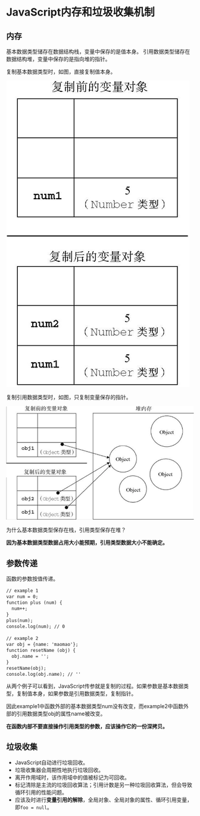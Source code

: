 # JavaScript内存和垃圾收集机制

## 内存

基本数据类型储存在数据结构栈，变量中保存的是值本身。
引用数据类型储存在数据结构堆，变量中保存的是指向堆的指针。

复制基本数据类型时，如图，直接复制值本身。

![](/assets/basic-data-type.png)

复制引用数据类型时，如图，只复制变量保存的指针。

![](/assets/reference-data-type.png)

为什么基本数据类型保存在栈，引用类型保存在堆？

**因为基本数据类型数据占用大小能预期，引用类型数据大小不能确定。**

## 参数传递

函数的参数按值传递。

    // example 1
    var num = 0;
    function plus (num) {
      num++;
    }
    plus(num);
    console.log(num); // 0
    
    // example 2
    var obj = {name: 'maomao'};
    function resetName (obj) {
      obj.name = '';
    }
    resetName(obj);
    console.log(obj.name); // ''
    
从两个例子可以看到，JavaScript传参就是复制的过程。如果参数是基本数据类型，复制值本身，如果参数是引用数据类型，复制指针。

因此example1中函数外部的基本数据类型num没有改变，而example2中函数外部的引用数据类型obj的属性name被改变。

**在函数内部不要直接操作引用类型的参数，应该操作它的一份深拷贝。**

## 垃圾收集

* JavaScript自动进行垃圾回收。
* 垃圾收集器会周期性地执行垃圾回收。
* 离开作用域时，该作用域中的值被标记为可回收。
* 标记清除是主流的垃圾回收算法；引用计数是另一种垃圾回收算法，但会导致循环引用的性能问题。
* 应该及时进行**变量引用的解除**，全局对象、全局对象的属性、循环引用变量，即`foo = null`。
